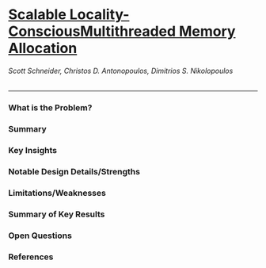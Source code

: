 # [Scalable Locality-ConsciousMultithreaded Memory Allocation](https://dl.acm.org/citation.cfm?id=1133968/)

###### Scott Schneider, Christos D. Antonopoulos, Dimitrios S. Nikolopoulos

---

### What is the Problem?

### Summary

### Key Insights

### Notable Design Details/Strengths

### Limitations/Weaknesses

### Summary of Key Results

### Open Questions

### References
